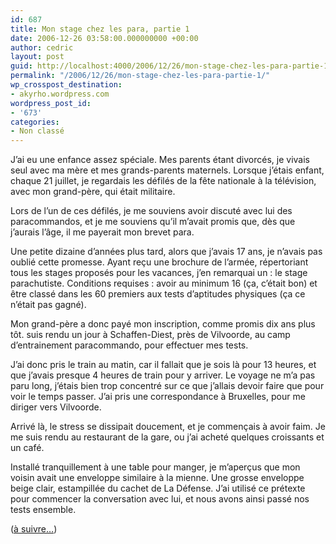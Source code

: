 ```yaml
---
id: 687
title: Mon stage chez les para, partie 1
date: 2006-12-26 03:58:00.000000000 +00:00
author: cedric
layout: post
guid: http://localhost:4000/2006/12/26/mon-stage-chez-les-para-partie-1.html
permalink: "/2006/12/26/mon-stage-chez-les-para-partie-1/"
wp_crosspost_destination:
- akyrho.wordpress.com
wordpress_post_id:
- '673'
categories:
- Non classé
---
```

J’ai eu une enfance assez spéciale. Mes parents étant divorcés, je vivais seul avec ma mère et mes grands-parents maternels. Lorsque j’étais enfant, chaque 21 juillet, je regardais les défilés de la fête nationale à la télévision, avec mon grand-père, qui était militaire.

Lors de l’un de ces défilés, je me souviens avoir discuté avec lui des paracommandos, et je me souviens qu’il m’avait promis que, dès que j’aurais l’âge, il me payerait mon brevet para.

Une petite dizaine d’années plus tard, alors que j’avais 17 ans, je n’avais pas oublié cette promesse. Ayant reçu une brochure de l’armée, répertoriant tous les stages proposés pour les vacances, j’en remarquai un : le stage parachutiste. Conditions requises : avoir au minimum 16 (ça, c’était bon) et être classé dans les 60 premiers aux tests d’aptitudes physiques (ça ce n’était pas gagné).

Mon grand-père a donc payé mon inscription, comme promis dix ans plus tôt. suis rendu un jour à Schaffen-Diest, près de Vilvoorde, au camp d’entrainement paracommando, pour effectuer mes tests.

J’ai donc pris le train au matin, car il fallait que je sois là pour 13 heures, et que j’avais presque 4 heures de train pour y arriver. Le voyage ne m’a pas paru long, j’étais bien trop concentré sur ce que j’allais devoir faire que pour voir le temps passer. J’ai pris une correspondance à Bruxelles, pour me diriger vers Vilvoorde.

Arrivé là, le stress se dissipait doucement, et je commençais à avoir faim. Je me suis rendu au restaurant de la gare, ou j’ai acheté quelques croissants et un café.

Installé tranquillement à une table pour manger, je m’aperçus que mon voisin avait une enveloppe similaire à la mienne. Une grosse enveloppe beige clair, estampillée du cachet de La Défense. J’ai utilisé ce prétexte pour commencer la conversation avec lui, et nous avons ainsi passé nos tests ensemble.

([à suivre…](/blog/2007/01/04/mon-stage-chez-les-para-partie-2/))